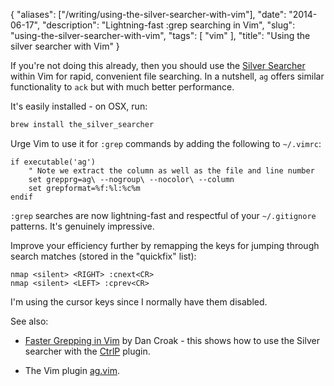{
    "aliases": ["/writing/using-the-silver-searcher-with-vim"],
    "date": "2014-06-17",
    "description": "Lightning-fast :grep searching in Vim",
    "slug": "using-the-silver-searcher-with-vim",
    "tags": [
        "vim"
    ],
    "title": "Using the silver searcher with Vim"
}

If you're not doing this already, then you should use the [Silver
Searcher](http://geoff.greer.fm/2011/12/27/the-silver-searcher-better-than-ack/)
within Vim for rapid, convenient file searching. In a nutshell, `ag`
offers similar functionality to `ack` but with much better performance.

It's easily installed - on OSX, run:

``` bash
brew install the_silver_searcher
```

Urge Vim to use it for `:grep` commands by adding the following to
`~/.vimrc`:

``` vim
if executable('ag') 
    " Note we extract the column as well as the file and line number
    set grepprg=ag\ --nogroup\ --nocolor\ --column
    set grepformat=%f:%l:%c%m
endif
```

`:grep` searches are now lightning-fast and respectful of your
`~/.gitignore` patterns. It's genuinely impressive.

Improve your efficiency further by remapping the keys for jumping
through search matches (stored in the "quickfix" list):

``` vim
nmap <silent> <RIGHT> :cnext<CR>
nmap <silent> <LEFT> :cprev<CR>
```

I'm using the cursor keys since I normally have them disabled.

See also:

- [Faster Grepping in Vim](http://robots.thoughtbot.com/faster-grepping-in-vim) by Dan
    Croak - this shows how to use the Silver searcher with the [CtrlP](https://github.com/kien/ctrlp.vim) plugin.

- The Vim plugin [ag.vim](https://github.com/rking/ag.vim).
